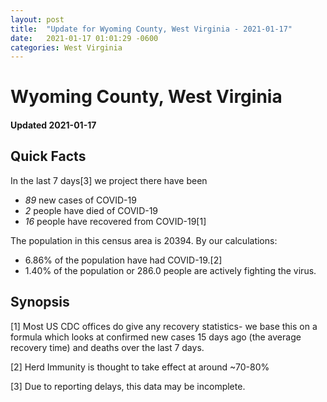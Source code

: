 ```yaml
---
layout: post
title:  "Update for Wyoming County, West Virginia - 2021-01-17"
date:   2021-01-17 01:01:29 -0600
categories: West Virginia
---
```


# Wyoming County, West Virginia
#### Updated 2021-01-17

## Quick Facts

In the last 7 days[3] we project there have been
- *89* new cases of COVID-19
- *2* people have died of COVID-19
- *16* people have recovered from COVID-19[1]

The population in this census area is 20394. By our calculations:
- 6.86% of the population have had COVID-19.[2]
- 1.40% of the population or 286.0 people are actively fighting the virus.

## Synopsis




[1] Most US CDC offices do give any recovery statistics- we base this on a formula which looks at confirmed new cases
15 days ago (the average recovery time) and deaths over the last 7 days.

[2] Herd Immunity is thought to take effect at around ~70-80%

[3] Due to reporting delays, this data may be incomplete.
 
    
